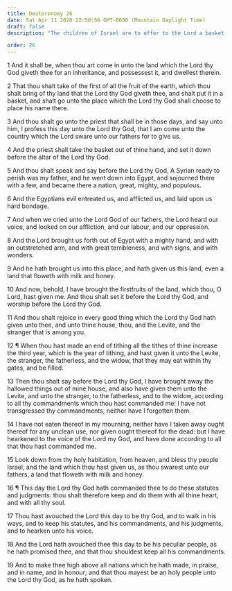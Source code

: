```yaml
---
title: Deuteronomy 26
date: Sat Apr 11 2020 22:50:56 GMT-0600 (Mountain Daylight Time)
draft: false
description: "The children of Israel are to offer to the Lord a basket of the firstfruits of Canaan—They are commanded to keep the law of tithing—They covenant to keep the commandments, and the Lord promises to make them a holy people and a great nation."

order: 26
---
```

    
1 And it shall be, when thou art come in unto the land which the Lord thy God giveth thee for an inheritance, and possessest it, and dwellest therein.

2 That thou shalt take of the first of all the fruit of the earth, which thou shalt bring of thy land that the Lord thy God giveth thee, and shalt put it in a basket, and shalt go unto the place which the Lord thy God shall choose to place his name there.

3 And thou shalt go unto the priest that shall be in those days, and say unto him, I profess this day unto the Lord thy God, that I am come unto the country which the Lord sware unto our fathers for to give us.

4 And the priest shall take the basket out of thine hand, and set it down before the altar of the Lord thy God.

5 And thou shalt speak and say before the Lord thy God, A Syrian ready to perish was my father, and he went down into Egypt, and sojourned there with a few, and became there a nation, great, mighty, and populous.

6 And the Egyptians evil entreated us, and afflicted us, and laid upon us hard bondage.

7 And when we cried unto the Lord God of our fathers, the Lord heard our voice, and looked on our affliction, and our labour, and our oppression.

8 And the Lord brought us forth out of Egypt with a mighty hand, and with an outstretched arm, and with great terribleness, and with signs, and with wonders.

9 And he hath brought us into this place, and hath given us this land, even a land that floweth with milk and honey.

10 And now, behold, I have brought the firstfruits of the land, which thou, O Lord, hast given me. And thou shalt set it before the Lord thy God, and worship before the Lord thy God.

11 And thou shalt rejoice in every good thing which the Lord thy God hath given unto thee, and unto thine house, thou, and the Levite, and the stranger that is among you.

12 ¶ When thou hast made an end of tithing all the tithes of thine increase the third year, which is the year of tithing, and hast given it unto the Levite, the stranger, the fatherless, and the widow, that they may eat within thy gates, and be filled.

13 Then thou shalt say before the Lord thy God, I have brought away the hallowed things out of mine house, and also have given them unto the Levite, and unto the stranger, to the fatherless, and to the widow, according to all thy commandments which thou hast commanded me: I have not transgressed thy commandments, neither have I forgotten them.

14 I have not eaten thereof in my mourning, neither have I taken away ought thereof for any unclean use, nor given ought thereof for the dead: but I have hearkened to the voice of the Lord my God, and have done according to all that thou hast commanded me.

15 Look down from thy holy habitation, from heaven, and bless thy people Israel, and the land which thou hast given us, as thou swarest unto our fathers, a land that floweth with milk and honey.

16 ¶ This day the Lord thy God hath commanded thee to do these statutes and judgments: thou shalt therefore keep and do them with all thine heart, and with all thy soul.

17 Thou hast avouched the Lord this day to be thy God, and to walk in his ways, and to keep his statutes, and his commandments, and his judgments, and to hearken unto his voice.

18 And the Lord hath avouched thee this day to be his peculiar people, as he hath promised thee, and that thou shouldest keep all his commandments.

19 And to make thee high above all nations which he hath made, in praise, and in name, and in honour; and that thou mayest be an holy people unto the Lord thy God, as he hath spoken.
